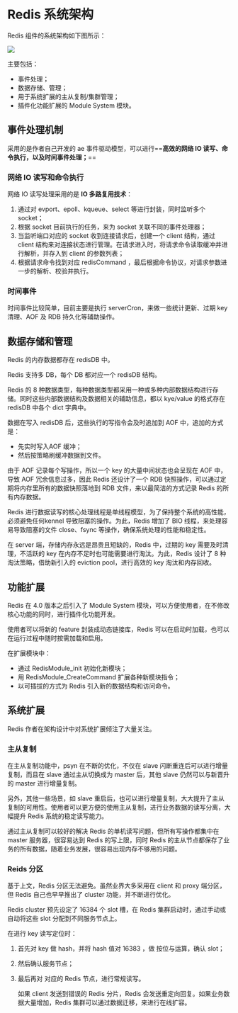 # Redis 系统架构

Redis 组件的系统架构如下图所示：

![](https://images.happymaya.cn/assert/db/cache/cache-redis-0401.png)

主要包括：

- 事件处理；
- 数据存储、管理；
- 用于系统扩展的主从复制/集群管理；
- 插件化功能扩展的 Module System 模块。

## 事件处理机制

采用的是作者自己开发的 ae 事件驱动模型，可以进行==**高效的网络 IO 读写、命令执行，以及时间事件处理；**==

### 网络 IO 读写和命令执行

网络 IO 读写处理采用的是 **IO 多路复用技术**：

1. 通过对 evport、epoll、kqueue、select 等进行封装，同时监听多个 socket；
2. 根据 socket 目前执行的任务，来为 socket 关联不同的事件处理器；
3. 当监听端口对应的 socket 收到连接请求后，创建一个 client 结构，通过 client 结构来对连接状态进行管理。在请求进入时，将请求命令读取缓冲并进行解析，并存入到 client 的参数列表；
4. 根据请求命令找到对应 redisCommand ，最后根据命令协议，对请求参数进一步的解析、校验并执行。

### 时间事件

时间事件比较简单，目前主要是执行 serverCron，来做一些统计更新、过期 key 清理、AOF 及 RDB 持久化等辅助操作。

## 数据存储和管理

Redis 的内存数据都存在 redisDB 中。

Redis 支持多 DB，每个 DB 都对应一个 redisDB 结构。

Redis 的 8 种数据类型，每种数据类型都采用一种或多种内部数据结构进行存储。同时这些内部数据结构及数据相关的辅助信息，都以 kye/value 的格式存在 redisDB 中各个 dict 字典中。

数据在写入 redisDB 后，这些执行的写指令会及时追加到 AOF 中，追加的方式是：

- 先实时写入AOF 缓冲；
- 然后按策略刷缓冲数据到文件。

由于 AOF 记录每个写操作，所以一个 key 的大量中间状态也会呈现在 AOF 中，导致 AOF 冗余信息过多，因此 Redis 还设计了一个 RDB 快照操作，可以通过定期将内存里所有的数据快照落地到 RDB 文件，来以最简洁的方式记录 Redis 的所有内存数据。

Redis 进行数据读写的核心处理线程是单线程模型，为了保持整个系统的高性能，必须避免任何kennel 导致阻塞的操作。为此，Redis 增加了 BIO 线程，来处理容易导致阻塞的文件 close、fsync 等操作，确保系统处理的性能和稳定性。

在 server 端，存储内存永远是昂贵且短缺的，Redis 中，过期的 key 需要及时清理，不活跃的 key 在内存不足时也可能需要进行淘汰。为此，Redis 设计了 8 种淘汰策略，借助新引入的 eviction pool，进行高效的 key 淘汰和内存回收。

## 功能扩展

Redis 在 4.0 版本之后引入了 Module System 模块，可以方便使用者，在不修改核心功能的同时，进行插件化功能开发。

使用者可以将新的 feature 封装成动态链接库，Redis 可以在启动时加载，也可以在运行过程中随时按需加载和启用。

在扩展模块中：

- 通过 RedisModule_init 初始化新模块；
- 用 RedisModule_CreateCommand 扩展各种新模块指令；
- 以可插拔的方式为 Redis 引入新的数据结构和访问命令。

## 系统扩展

Redis 作者在架构设计中对系统扩展倾注了大量关注。

### 主从复制

在主从复制功能中，psyn 在不断的优化，不仅在 slave 闪断重连后可以进行增量复制，而且在 slave 通过主从切换成为 master 后，其他 slave 仍然可以与新晋升的 master 进行增量复制。

另外，其他一些场景，如 slave 重启后，也可以进行增量复制，大大提升了主从复制的可用性。使用者可以更方便的使用主从复制，进行业务数据的读写分离，大幅提升 Redis 系统的稳定读写能力。

通过主从复制可以较好的解决 Redis 的单机读写问题，但所有写操作都集中在 master 服务器，很容易达到 Redis 的写上限，同时 Redis 的主从节点都保存了业务的所有数据，随着业务发展，很容易出现内存不够用的问题。

### Reids 分区

基于上文，Redis 分区无法避免。虽然业界大多采用在 client 和 proxy 端分区，但 Redis 自己也早早推出了 cluster 功能，并不断进行优化。

Redis cluster 预先设定了 16384 个 slot 槽，在 Redis 集群启动时，通过手动或自动将这些 slot 分配到不同服务节点上。

在进行 key 读写定位时：

1. 首先对 key 做 hash，并将 hash 值对 16383 ，做 按位与运算，确认 slot；

2. 然后确认服务节点；

3. 最后再对 对应的 Redis 节点，进行常规读写。

   如果 client 发送到错误的 Redis 分片，Redis 会发送重定向回复。如果业务数据大量增加，Redis 集群可以通过数据迁移，来进行在线扩容。





